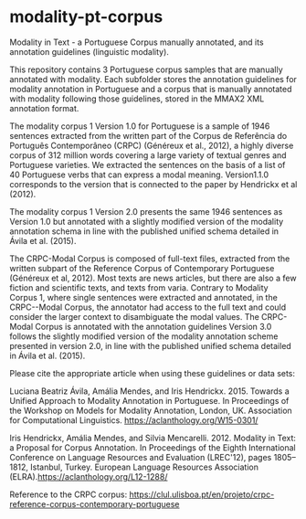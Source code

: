 # modality-pt-corpus
Modality in Text - a Portuguese Corpus manually annotated, and its annotation guidelines (linguistic modality).

This repository contains 3 Portuguese corpus samples that are manually annotated with modality. Each subfolder stores the annotation guidelines for modality annotation in Portuguese and a corpus that is manually annotated with modality following those guidelines, stored in the MMAX2 XML annotation format.


The modality corpus 1 Version 1.0 for Portuguese is a sample of 1946 sentences extracted from the written part of the Corpus de Referência do Português Contemporâneo (CRPC) (Généreux et
al., 2012), a highly diverse corpus of 312 million words covering a large variety of textual genres and Portuguese varieties. We extracted the sentences on the basis of a list of 40 Portuguese verbs that can express a modal meaning.  Version1.1.0 corresponds to the version that is connected to the paper by Hendrickx et al (2012).

The modality corpus 1 Version 2.0 presents the same 1946 sentences as Version 1.0 but annotated with a slightly modified version of the modality annotation schema in line with the published unified schema detailed in Ávila et al. (2015).

The CRPC-Modal Corpus is composed of full-text files, extracted from the written subpart of the Reference Corpus of Contemporary Portuguese (Généreux et al, 2012). Most texts are
news articles, but there are also a few fiction and scientific texts, and texts from varia. Contrary to Modality Corpus 1, where single sentences were extracted and annotated, in the CRPC--Modal Corpus, the annotator had access to the full text and could consider the larger context to disambiguate the modal values. The CRPC-Modal Corpus is annotated with the annotation guidelines Version 3.0 follows the slightly modified version of the modality annotation scheme presented in version 2.0, in line with the published unified schema detailed in Ávila et al. (2015). 

Please cite the appropriate article when using these guidelines or data sets:

Luciana Beatriz Ávila, Amália Mendes, and Iris Hendrickx. 2015. Towards a Unified Approach to Modality Annotation in Portuguese. In Proceedings of the Workshop on Models for Modality Annotation, London, UK. Association for Computational Linguistics. https://aclanthology.org/W15-0301/

Iris Hendrickx, Amália Mendes, and Silvia Mencarelli. 2012. Modality in Text: a Proposal for Corpus Annotation. In Proceedings of the Eighth International Conference on Language Resources and Evaluation (LREC'12), pages 1805–1812, Istanbul, Turkey. European Language Resources Association (ELRA).https://aclanthology.org/L12-1288/

Reference to the CRPC corpus: https://clul.ulisboa.pt/en/projeto/crpc-reference-corpus-contemporary-portuguese
